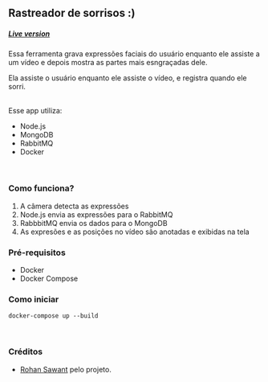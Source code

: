 ## Rastreador de sorrisos :)

##### [Live version](https://hemeur.herokuapp.com/) 

Essa ferramenta grava expressões faciais do usuário enquanto ele assiste a um vídeo e depois mostra as partes mais esngraçadas dele.

Ela assiste o usuário enquanto ele assiste o vídeo, e registra quando ele sorri.

<br>
Esse app utiliza:

 - Node.js
 - MongoDB
 - RabbitMQ
 - Docker
 
<br>

### Como funciona?

1. A câmera detecta as expressões
2. Node.js envia as expressões para o RabbitMQ
3. RabbbitMQ envia os dados para o MongoDB
4. As expresões e as posições no vídeo são anotadas e exibidas na tela


### Pré-requisitos

* Docker 
* Docker Compose

### Como iniciar

 ```
 docker-compose up --build
 ```
<br>

### Créditos
* [Rohan Sawant](https://github.com/CT83/Hemuer) pelo projeto.
